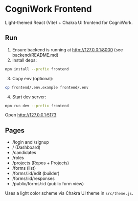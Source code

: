 # CogniWork Frontend

Light-themed React (Vite) + Chakra UI frontend for CogniWork.

## Run

1. Ensure backend is running at http://127.0.0.1:8000 (see backend/README.md)
2. Install deps:

```bash
npm install --prefix frontend
```

3. Copy env (optional):

```bash
cp frontend/.env.example frontend/.env
```

4. Start dev server:

```bash
npm run dev --prefix frontend
```

Open http://127.0.0.1:5173

## Pages
- /login and /signup
- / (Dashboard)
- /candidates
- /roles
- /projects (Repos + Projects)
- /forms (list)
- /forms/:id/edit (builder)
- /forms/:id/responses
- /public/forms/:id (public form view)

Uses a light color scheme via Chakra UI theme in `src/theme.js`.

